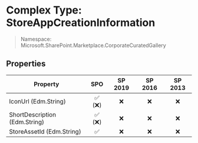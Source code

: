 # Complex Type: StoreAppCreationInformation

> Namespace: Microsoft.SharePoint.Marketplace.CorporateCuratedGallery

## Properties

Property | SPO | SP 2019 | SP 2016 | SP 2013
----------|:---:|:-------:|:-------:|:-------:
IconUrl (Edm.String) | ✅ (❌) | ❌ | ❌ | ❌
ShortDescription (Edm.String) | ✅ (❌) | ❌ | ❌ | ❌
StoreAssetId (Edm.String) | ✅ | ❌ | ❌ | ❌